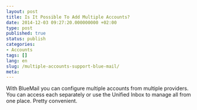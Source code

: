 ```yaml
---
layout: post
title: Is It Possible To Add Multiple Accounts?
date: 2014-12-03 09:27:20.000000000 +02:00
type: post
published: true
status: publish
categories:
- Accounts
tags: []
lang: en
slug: /multiple-accounts-support-blue-mail/
meta:
---
```


With BlueMail you can configure multiple accounts from multiple providers. You can access each separately or use the Unified Inbox to manage all from one place. Pretty convenient.
